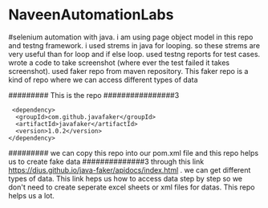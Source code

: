 # NaveenAutomationLabs
#selenium automation with java.
i am using page object model in this repo and testng framework.
i used strems in java for looping. so these strems are very useful than for loop and if else loop. 
used testng reports for test cases.
wrote a code to take screenshot (where ever the test failed it takes screenshot).
used faker repo from maven repository. This faker repo is a kind of repo where we can access different types of data 


######### This is the repo ################3

     <dependency>
      <groupId>com.github.javafaker</groupId>
      <artifactId>javafaker</artifactId>
      <version>1.0.2</version>
    </dependency>

######### we can copy this repo into our pom.xml file and this repo helps us to create fake data ##############3
through this link  https://dius.github.io/java-faker/apidocs/index.html . we can get different types of data. This link heps us how to access data step by step
so we don't need to create seperate excel sheets or xml files for datas. This repo helps us a lot.    
